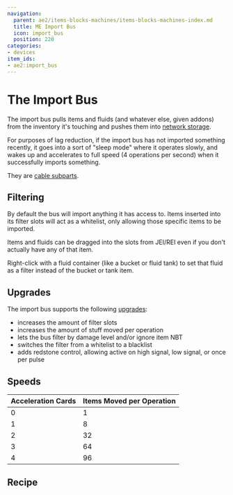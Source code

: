 ```yaml
---
navigation:
  parent: ae2/items-blocks-machines/items-blocks-machines-index.md
  title: ME Import Bus
  icon: import_bus
  position: 220
categories:
- devices
item_ids:
- ae2:import_bus
---
```


# The Import Bus

<GameScene zoom="8" background="transparent">
<ImportStructure src="../assets/blocks/import_bus.snbt" />
</GameScene>

The import bus pulls items and fluids (and whatever else, given addons) from the inventory it's touching and pushes them into
[network storage](../ae2-mechanics/import-export-storage.md).

For purposes of lag reduction, if the import bus has not imported something recently, it goes into a sort of
"sleep mode" where it operates slowly, and wakes up and accelerates to full speed (4 operations per second) when it successfully imports something.

They are [cable subparts](../ae2-mechanics/cable-subparts.md).

## Filtering

By default the bus will import anything it has access to. Items inserted into its filter slots will act as a whitelist, only
allowing those specific items to be imported.

Items and fluids can be dragged into the slots from JEI/REI even if you don't actually have any of that item.

Right-click with a fluid container (like a bucket or fluid tank) to set that fluid as a filter instead of the bucket or tank item.

## Upgrades

The import bus supports the following [upgrades](upgrade_cards.md):

*   <ItemLink id="capacity_card" /> increases the amount of filter slots
*   <ItemLink id="speed_card" /> increases the amount of stuff moved per operation
*   <ItemLink id="fuzzy_card" /> lets the bus filter by damage level and/or ignore item NBT
*   <ItemLink id="inverter_card" /> switches the filter from a whitelist to a blacklist
*   <ItemLink id="redstone_card" /> adds redstone control, allowing active on high signal, low signal, or once per pulse

## Speeds

| Acceleration Cards | Items Moved per Operation |
|:-------------------|:--------------------------|
| 0                  | 1                         |
| 1                  | 8                         |
| 2                  | 32                        |
| 3                  | 64                        |
| 4                  | 96                        |

## Recipe

<RecipeFor id="import_bus" />
